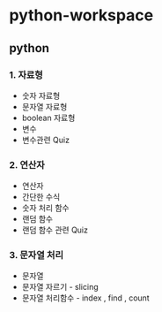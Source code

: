# python-workspace
## python

### 1. 자료형
+ 숫자 자료형
+ 문자열 자료형
+ boolean 자료형
+ 변수
+ 변수관련 Quiz


### 2. 연산자
+ 연산자
+ 간단한 수식
+ 숫자 처리 함수
+ 랜덤 함수
+ 랜덤 함수 관련 Quiz

### 3. 문자열 처리
+ 문자열
+ 문자열 자르기 - slicing
+ 문자열 처리함수 - index , find , count